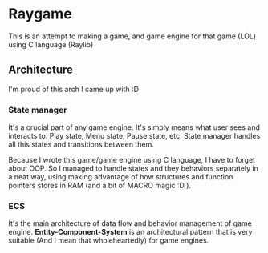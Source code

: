 # Raygame

This is an attempt to making a game, and game engine for that game (LOL) using C language (Raylib)

## Architecture
I'm proud of this arch I came up with :D

### State manager
It's a crucial part of any game engine. It's simply means what user sees and interacts to. Play state, Menu state, Pause state, etc. State manager handles all this states and transitions between them.

Because I wrote this game/game engine using C language, I have to forget about OOP. So I managed to handle states and they behaviors separately in a neat way, using making advantage of how structures and function pointers stores in RAM (and a bit of MACRO magic :D ).

### ECS
It's the main architecture of data flow and behavior management of game engine. **Entity-Component-System** is an architectural pattern that is very suitable (And I mean that wholeheartedly) for game engines. 
